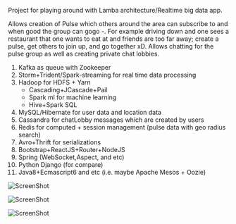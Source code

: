 Project for playing around with Lamba architecture/Realtime big data app.

Allows creation of Pulse which others around the area can subscribe to and when good the group can gogo *-*. For example driving down and one sees a restaurant that one wants to eat at and friends are too far away; create a pulse, get others to join up, and go together xD. Allows chatting for the pulse group as well as creating private chat lobbies.

1. Kafka as queue with Zookeeper
2. Storm+Trident/Spark-streaming for real time data processing
3. Hadoop for HDFS + Yarn
   * Cascading+JCascade+Pail
   * Spark ml for machine learning
   * Hive+Spark SQL
4. MySQL/Hibernate for user data and location data
5. Cassandra for chatLobby messages which are created by users
6. Redis for computed + session management (pulse data with geo radius search)
4. Avro+Thrift for serializations
5. Bootstrap+ReactJS+Router+NodeJS
6. Spring (WebSocket,Aspect, and etc)
7. Python Django (for compare)
8. Java8+Ecmascript6 and etc (i.e. maybe Apache Mesos + Oozie)

![ScreenShot](https://github.com/JHKTruth/pulsing/blob/master/web/nonsrc/snapshot.png?raw=true)


![ScreenShot](https://github.com/JHKTruth/pulsing/blob/master/web/nonsrc/ssChat.png?raw=true)


![ScreenShot](https://github.com/JHKTruth/pulsing/blob/master/web/nonsrc/diagram.png?raw=true)
